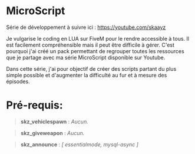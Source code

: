 # MicroScript
Série de développement à suivre ici : https://youtube.com/skaayz

Je vulgarise le coding en LUA sur FiveM pour le rendre accessible à tous. Il est facilement compréhensible mais il peut être difficile à gérer.
C'est pourquoi j'ai créé un pack permettant de regrouper toutes les ressources que je partage avec ma série MicroScript disponible sur Youtube.

Dans cette série, j'ai pour objectif de créer des scripts partant du plus simple possible et d'augmenter la difficulté au fur et à mesure des épisodes.

# Pré-requis:

> **skz_vehiclespawn** : *Aucun.*

> **skz_giveweapon** : *Aucun.*

> **skz_announce** : *[ essentialmode, mysql-async ]*
